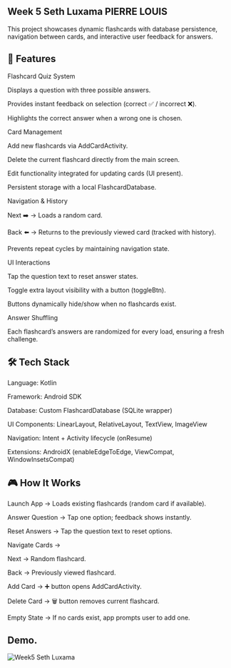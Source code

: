 Week 5 Seth Luxama PIERRE LOUIS
---
This project showcases dynamic flashcards with database persistence, navigation between cards, and interactive user feedback for answers.

🚀 Features
---
Flashcard Quiz System

Displays a question with three possible answers.

Provides instant feedback on selection (correct ✅ / incorrect ❌).

Highlights the correct answer when a wrong one is chosen.

Card Management

Add new flashcards via AddCardActivity.

Delete the current flashcard directly from the main screen.

Edit functionality integrated for updating cards (UI present).

Persistent storage with a local FlashcardDatabase.

Navigation & History

Next ➡️ → Loads a random card.

Back ⬅️ → Returns to the previously viewed card (tracked with history).

Prevents repeat cycles by maintaining navigation state.

UI Interactions

Tap the question text to reset answer states.

Toggle extra layout visibility with a button (toggleBtn).

Buttons dynamically hide/show when no flashcards exist.

Answer Shuffling

Each flashcard’s answers are randomized for every load, ensuring a fresh challenge.

🛠️ Tech Stack
---

Language: Kotlin

Framework: Android SDK

Database: Custom FlashcardDatabase (SQLite wrapper)

UI Components: LinearLayout, RelativeLayout, TextView, ImageView

Navigation: Intent + Activity lifecycle (onResume)

Extensions: AndroidX (enableEdgeToEdge, ViewCompat, WindowInsetsCompat)

🎮 How It Works
---

Launch App → Loads existing flashcards (random card if available).

Answer Question → Tap one option; feedback shows instantly.

Reset Answers → Tap the question text to reset options.

Navigate Cards →

Next → Random flashcard.

Back → Previously viewed flashcard.

Add Card → ➕ button opens AddCardActivity.

Delete Card → 🗑️ button removes current flashcard.

Empty State → If no cards exist, app prompts user to add one.


Demo.
---

![Week5 Seth Luxama](https://github.com/user-attachments/assets/b34fffb2-abd8-4294-bc4d-303299ca7282)
